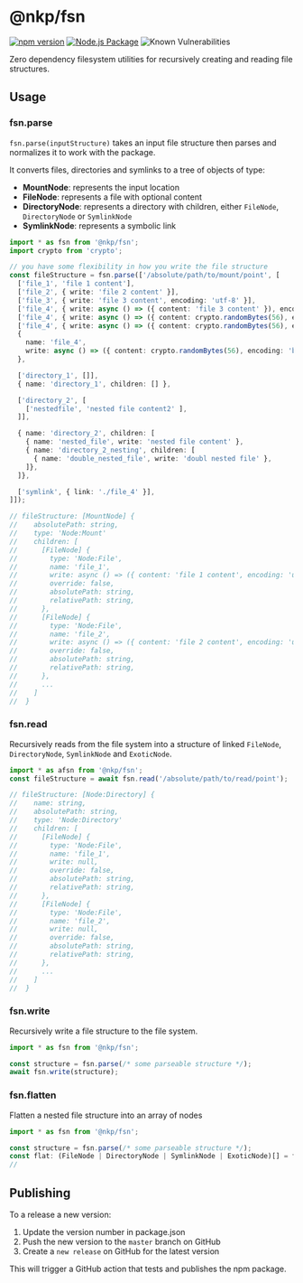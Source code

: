 # @nkp/fsn

[![npm version](https://badge.fury.io/js/%40nkp%2Ffsn.svg)](https://www.npmjs.com/package/@nkp/fsn)
[![Node.js Package](https://github.com/NickKelly1/nkp-fsn/actions/workflows/npm-publish.yml/badge.svg)](https://github.com/NickKelly1/nkp-fsn/actions/workflows/npm-publish.yml)
![Known Vulnerabilities](https://snyk.io/test/github/NickKelly1/nkp-fsn/badge.svg)

Zero dependency filesystem utilities for recursively creating and reading file structures.

## Usage

### fsn.parse

`fsn.parse(inputStructure)` takes an input file structure then parses and normalizes it to work with the package.

It converts files, directories and symlinks to a tree of objects of type:

- **MountNode**: represents the input location
- **FileNode**: represents a file with optional content
- **DirectoryNode**: represents a directory with children, either `FileNode`, `DirectoryNode` or `SymlinkNode`
- **SymlinkNode**: represents a symbolic link

```ts
import * as fsn from '@nkp/fsn';
import crypto from 'crypto';

// you have some flexibility in how you write the file structure
const fileStructure = fsn.parse(['/absolute/path/to/mount/point', [
  ['file_1', 'file 1 content'],
  ['file_2', { write: 'file 2 content' }],
  ['file_3', { write: 'file 3 content', encoding: 'utf-8' }],
  ['file_4', { write: async () => ({ content: 'file 3 content' }), encoding: 'utf-8' }],
  ['file_4', { write: async () => ({ content: crypto.randomBytes(56), encoding: 'binary' }), }],
  ['file_4', { write: async () => ({ content: crypto.randomBytes(56), encoding: 'binary' }), }],
  {
    name: 'file_4',
    write: async () => ({ content: crypto.randomBytes(56), encoding: 'binary' }),
  },

  ['directory_1', []],
  { name: 'directory_1', children: [] },

  ['directory_2', [
    ['nestedfile', 'nested file content2' ],
  ]],

  { name: 'directory_2', children: [
    { name: 'nested_file', write: 'nested file content' },
    { name: 'directory_2_nesting', children: [
      { name: 'double_nested_file', write: 'doubl nested file' },
    ]},
  ]},

  ['symlink', { link: './file_4' }],
]]);

// fileStructure: [MountNode] {
//    absolutePath: string,
//    type: 'Node:Mount'
//    children: [
//      [FileNode] {
//        type: 'Node:File',
//        name: 'file_1',
//        write: async () => ({ content: 'file 1 content', encoding: 'utf-8' })
//        override: false,
//        absolutePath: string,
//        relativePath: string,
//      },
//      [FileNode] {
//        type: 'Node:File',
//        name: 'file_2',
//        write: async () => ({ content: 'file 2 content', encoding: 'utf-8' })
//        override: false,
//        absolutePath: string,
//        relativePath: string,
//      },
//      ...
//    ]
//  }
```

### fsn.read

Recursively reads from the file system into a structure of linked `FileNode`, `DirectoryNode`, `SymlinkNode` and `ExoticNode`.

```ts
import * as afsn from '@nkp/fsn';
const fileStructure = await fsn.read('/absolute/path/to/read/point');

// fileStructure: [Node:Directory] {
//    name: string,
//    absolutePath: string,
//    type: 'Node:Directory'
//    children: [
//      [FileNode] {
//        type: 'Node:File',
//        name: 'file_1',
//        write: null,
//        override: false,
//        absolutePath: string,
//        relativePath: string,
//      },
//      [FileNode] {
//        type: 'Node:File',
//        name: 'file_2',
//        write: null,
//        override: false,
//        absolutePath: string,
//        relativePath: string,
//      },
//      ...
//    ]
//  }
```

### fsn.write

Recursively write a file structure to the file system.

```ts
import * as fsn from '@nkp/fsn';

const structure = fsn.parse(/* some parseable structure */);
await fsn.write(structure);
```

### fsn.flatten

Flatten a nested file structure into an array of nodes

```ts
import * as fsn from '@nkp/fsn';

const structure = fsn.parse(/* some parseable structure */);
const flat: (FileNode | DirectoryNode | SymlinkNode | ExoticNode)[] = fsn.flatten(structure);
//
```

## Publishing

To a release a new version:

1. Update the version number in package.json
2. Push the new version to the `master` branch on GitHub
3. Create a `new release` on GitHub for the latest version

This will trigger a GitHub action that tests and publishes the npm package.
